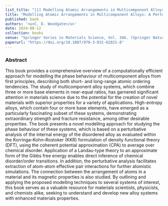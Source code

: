 ```yaml
---
list_title: "[1] Modelling Atomic Arrangements in Multicomponent Alloys: A Perturbative, First-Principles-Based Approach"
title: "Modelling Atomic Arrangements in Multicomponent Alloys: A Perturbative, First-Principles-Based Approach"
published: book
authors: '<u>C. D. Woodgate</u>'
date: 2024-08-12
collection: books
venue: "Springer Series in Materials Science, Vol. 346. (Springer Nature Switzerland, Cham, 2024)"
paperurl: "https://doi.org/10.1007/978-3-031-62021-8"
---
```


<h3>Abstract</h3>
This book provides a comprehensive overview of a computationally efficient approach for modelling the phase behaviour of multicomponent alloys from first principles, describing both short- and long-range atomic ordering tendencies. The study of multicomponent alloy systems, which combine three or more base elements in near-equal ratios, has garnered significant attention in materials science due to the potential for the creation of novel materials with superior properties for a variety of applications. High-entropy alloys, which contain four or more base elements, have emerged as a particularly fascinating subset of these systems, demonstrating extraordinary strength and fracture resistance, among other desirable properties. The book presents a novel modelling approach for studying the phase behaviour of these systems, which is based on a perturbative analysis of the internal energy of the disordered alloy as evaluated within the Korringa–Kohn–Rostoker (KKR) formulation of density functional theory (DFT), using the coherent potential approximation (CPA) to average over chemical disorder. Application of a Landau-type theory to an approximate form of the Gibbs free energy enables direct inference of chemical disorder/order transitions. In addition, the perturbative analysis facilitates extraction of atom-atom effective pair interactions for further atomistic simulations. The connection between the arrangement of atoms in a material and its magnetic properties is also studied. By outlining and applying the proposed modelling techniques to several systems of interest, this book serves as a valuable resource for materials scientists, physicists, and chemists alike, seeking to understand and develop new alloy systems with enhanced materials properties.
